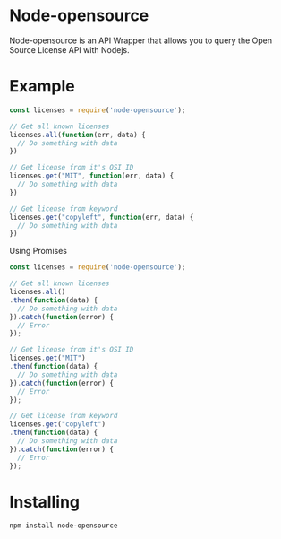 # Node-opensource

Node-opensource is an API Wrapper that allows you to query the Open Source License API with Nodejs.

# Example

```js
const licenses = require('node-opensource');

// Get all known licenses
licenses.all(function(err, data) {
  // Do something with data
})

// Get license from it's OSI ID
licenses.get("MIT", function(err, data) {
  // Do something with data
})

// Get license from keyword
licenses.get("copyleft", function(err, data) {
  // Do something with data
})
```
Using Promises
```js
const licenses = require('node-opensource');

// Get all known licenses
licenses.all()
.then(function(data) {
  // Do something with data
}).catch(function(error) {
  // Error
});

// Get license from it's OSI ID
licenses.get("MIT")
.then(function(data) {
  // Do something with data
}).catch(function(error) {
  // Error
});

// Get license from keyword
licenses.get("copyleft")
.then(function(data) {
  // Do something with data
}).catch(function(error) {
  // Error
});
```

# Installing

```
npm install node-opensource
```
